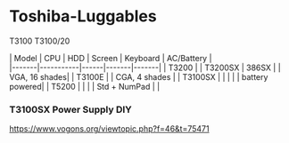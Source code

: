 # Toshiba-Luggables

T3100
T3100/20

| Model | CPU | HDD | Screen | Keyboard | AC/Battery |  
|-------|-----------|------|-------|-------|
| T3200 | 
| T3200SX | 386SX | | VGA, 16 shades| 
| T3100E | | CGA, 4 shades |
| T3100SX | | | | | battery powered|
| T5200 | | | | Std + NumPad | |



### T3100SX Power Supply DIY

https://www.vogons.org/viewtopic.php?f=46&t=75471
